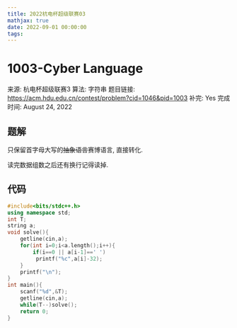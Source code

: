 ```yaml
---
title: 2022杭电杯超级联赛03
mathjax: true
date: 2022-09-01 00:00:00
tags:
---
```

# 1003-Cyber Language

来源: 杭电杯超级联赛3
算法: 字符串
题目链接: https://acm.hdu.edu.cn/contest/problem?cid=1046&pid=1003
补完: Yes
完成时间: August 24, 2022

## 题解

只保留首字母大写的~~抽象语言~~赛博语言, 直接转化. 

读完数据组数之后还有换行记得读掉. 

## 代码

```cpp
#include<bits/stdc++.h>
using namespace std;
int T;
string a;
void solve(){
    getline(cin,a);
    for(int i=0;i<a.length();i++){
        if(i==0 || a[i-1]==' ')
         printf("%c",a[i]-32);
    }
    printf("\n");
}
int main(){
    scanf("%d",&T);
    getline(cin,a);
    while(T--)solve();
    return 0;
}
```
